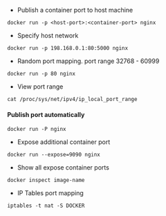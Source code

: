 * Publish a container port to host machine
```
docker run -p <host-port>:<container-port> nginx
```
* Specify host network
```
docker run -p 198.168.0.1:80:5000 nginx
```
* Random port mapping. port range 32768 - 60999
```
docker run -p 80 nginx
```
* View port range
```
cat /proc/sys/net/ipv4/ip_local_port_range
```

#### Publish port automatically
```
docker run -P nginx
```

* Expose additional container port
```
docker run --expose=9090 nginx
```

* Show all expose container ports
```
docker inspect image-name
```

* IP Tables port mapping
```
iptables -t nat -S DOCKER
```
